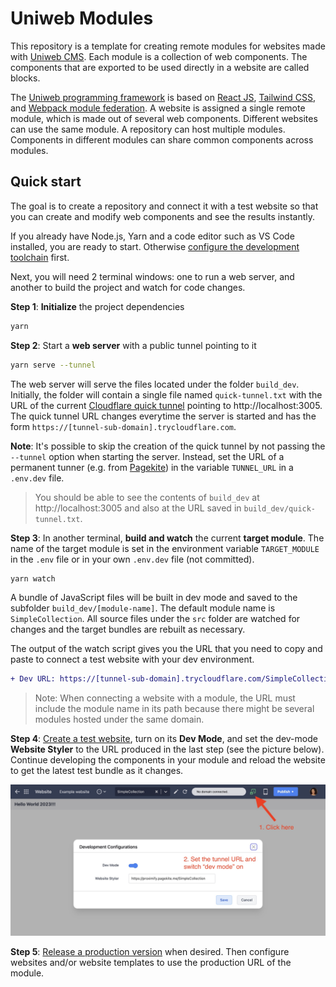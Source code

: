 # Uniweb Modules

This repository is a template for creating remote modules for websites made with [Uniweb CMS](https://uniwebcms.com). Each module is a collection of web components. The components that are exported to be used directly in a website are called blocks.

The [Uniweb programming framework](https://help.uniweb.app/) is based on [React JS](https://react.dev/), [Tailwind CSS](https://tailwindcss.com/), and [Webpack module federation](https://webpack.js.org/concepts/module-federation/). A website is assigned a single remote module, which is made out of several web components. Different websites can use the same module. A repository can host multiple modules. Components in different modules can share common components across modules.

## Quick start

The goal is to create a repository and connect it with a test website so that you can create and modify web components and see the results instantly.

If you already have Node.js, Yarn and a code editor such as VS Code installed, you are ready to start. Otherwise [configure the development toolchain](https://github.com/uniwebcms/uniweb-module-builder/blob/main/docs/dev_toolchain.md) first.

Next, you will need 2 terminal windows: one to run a web server, and another to build the project and watch for code changes.

**Step 1**: **Initialize** the project dependencies

``` bash
yarn
```

**Step 2**: Start a **web server** with a public tunnel pointing to it

``` bash
yarn serve --tunnel
```

The web server will serve the files located under the folder `build_dev`. Initially, the folder will contain a single file named `quick-tunnel.txt` with the URL of the current [Cloudflare quick tunnel](https://developers.cloudflare.com/cloudflare-one/connections/connect-apps/do-more-with-tunnels/trycloudflare/) pointing to http://localhost:3005. The quick tunnel URL changes everytime the server is started and has the form `https://[tunnel-sub-domain].trycloudflare.com`. 

**Note**: It's possible to skip the creation of the quick tunnel by not passing the `--tunnel` option when starting the server. Instead, set the URL of a permanent tunner (e.g. from [Pagekite](https://github.com/uniwebcms/uniweb-module-builder/blob/main/docs/pagekite.md)) in the variable `TUNNEL_URL` in a `.env.dev` file.

> You should be able to see the contents of `build_dev` at http://localhost:3005 and also at the URL saved in `build_dev/quick-tunnel.txt`.

**Step 3**: In another terminal, **build and watch** the current **target module**. The name of the target module is set in the environment variable `TARGET_MODULE` in the `.env` file or in your own `.env.dev` file (not committed).

``` bash
yarn watch
```

A bundle of JavaScript files will be built in dev mode and saved to the subfolder `build_dev/[module-name]`. The default module name is `SimpleCollection`. All source files under the `src` folder are watched for changes and the target bundles are rebuilt as necessary.

The output of the watch script gives you the URL that you need to copy and paste to connect a test website with your dev environment.

```diff
+ Dev URL: https://[tunnel-sub-domain].trycloudflare.com/SimpleCollection
```

> Note: When connecting a website with a module, the URL must include the module name in its path because there might be several modules hosted under the same domain.

**Step 4**: [Create a test website](https://github.com/uniwebcms/uniweb-module-builder/blob/main/docs/dev_with_tunnel.md#connecting-the-module-to-a-website), turn on its **Dev Mode**, and set the dev-mode **Website  Styler** to the URL produced in the last step (see the picture below). Continue developing the components in your module and reload the website to get the latest test bundle as it changes.

![img.jpg](https://github.com/uniwebcms/uniweb-module-builder/raw/main/docs/assets/dev_mode.jpg)

**Step 5**: [Release a production version](https://github.com/uniwebcms/uniweb-module-builder/blob/main/docs/prod_distribution.md) when desired. Then configure websites and/or website templates to use the production URL of the module.
